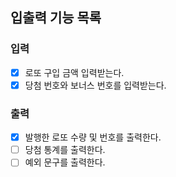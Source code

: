 ## 입출력 기능 목록
### 입력
+ [x] 로또 구입 금액 입력받는다.
+ [x] 당첨 번호와 보너스 번호를 입력받는다.
### 출력
+ [x] 발행한 로또 수량 및 번호를 출력한다.
+ [ ] 당첨 통계를 출력한다.
+ [ ] 예외 문구를 출력한다.
